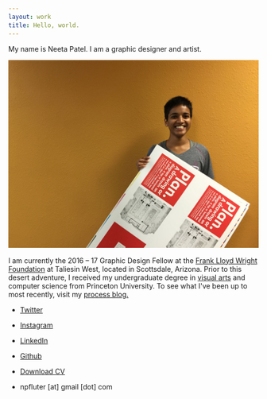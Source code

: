 ```yaml
---
layout: work
title: Hello, world.
---
```


My name is Neeta Patel. I am a graphic designer and artist.

![me](img/site/me.JPG)

I am currently the 2016 – 17 Graphic Design Fellow at the [Frank Lloyd Wright Foundation](http://franklloydwright.org) at Taliesin West, located in Scottsdale, Arizona. Prior to this desert adventure, I received my undergraduate degree in [visual arts](http://vis.princeton.edu/) and computer science from Princeton University. To see what I've been up to most recently, visit my [process blog.](/process.html)

* [Twitter](http://twitter.com/npfluter)
* [Instagram](http://instagram.com/npfluter/)
* [LinkedIn](https://www.linkedin.com/in/neetapatel17/)
* [Github](https://github.com/neetapatel/)
* [Download CV](/files/neeta_patel_cv.pdf)

* npfluter [at] gmail [dot] com
